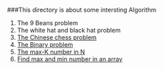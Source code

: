 ###This directory is about some intersting Algorithm 

1. The 9 Beans problem
2. The white hat and black hat problem
3. [The Chinese chess problem](chinese-chess-problem)
4. [The Binary problem](binary-problem)
5. [The max-K number in N](max-k-in-n)
6. [Find max and min number in an array](max-and-min-in-array)